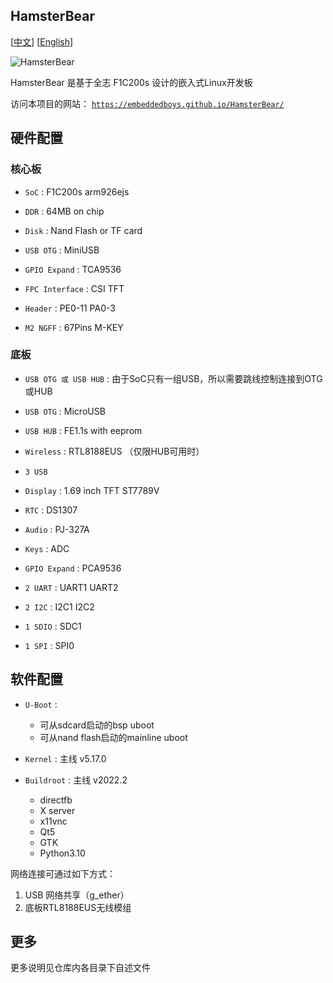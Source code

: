 HamsterBear
-----------

[[中文](README.md)] [[English](README.en.md)]

![HamsterBear](docs/docs/assets/hamsterbear_real.jpg "HamsterBear")

HamsterBear 是基于全志 F1C200s 设计的嵌入式Linux开发板

访问本项目的网站：
[`https://embeddedboys.github.io/HamsterBear/`](https://embeddedboys.github.io/HamsterBear/)

硬件配置
-------

### 核心板

* `SoC` : F1C200s arm926ejs

* `DDR` : 64MB on chip

* `Disk` : Nand Flash or TF card

* `USB OTG` : MiniUSB

* `GPIO Expand` : TCA9536

* `FPC Interface` : CSI TFT

* `Header` : PE0-11 PA0-3

* `M2 NGFF` : 67Pins M-KEY 

### 底板

* `USB OTG 或 USB HUB` : 由于SoC只有一组USB，所以需要跳线控制连接到OTG或HUB

* `USB OTG` : MicroUSB

* `USB HUB` : FE1.1s with eeprom

* `Wireless` : RTL8188EUS （仅限HUB可用时）

* `3 USB`

* `Display` : 1.69 inch TFT ST7789V

* `RTC` : DS1307

* `Audio` : PJ-327A

* `Keys` : ADC

* `GPIO Expand` : PCA9536

* `2 UART` : UART1 UART2

* `2 I2C` : I2C1 I2C2

* `1 SDIO` : SDC1

* `1 SPI` : SPI0

软件配置
-------

* `U-Boot` : 
  * 可从sdcard启动的bsp uboot
  * 可从nand flash启动的mainline uboot

* `Kernel` : 主线 v5.17.0

* `Buildroot` : 主线 v2022.2

    * directfb
    * X server
    * x11vnc
    * Qt5
    * GTK
    * Python3.10

网络连接可通过如下方式：
1. USB 网络共享（g_ether）
2. 底板RTL8188EUS无线模组

更多
----
更多说明见仓库内各目录下自述文件
